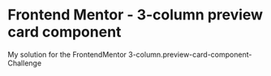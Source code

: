 # Frontend Mentor - 3-column preview card component

My solution for the FrontendMentor 3-column.preview-card-component-Challenge

